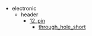 * electronic
  * header
    * [12_pin](electronic/header/12_pin)
      * [through_hole_short](electronic/header/12_pin/through_hole_short)
